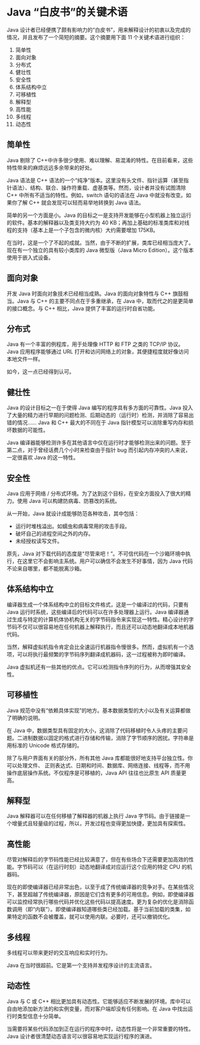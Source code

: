 # Java “白皮书”的关键术语

Java 设计者已经便携了颇有影响力的“白皮书”，用来解释设计的初衷以及完成的情况，并且发布了一个简短的摘要。这个摘要用下面 11 个关键术语进行组织：
1. 简单性
2. 面向对象
3. 分布式
4. 健壮性
5. 安全性
6. 体系结构中立
7. 可移植性
8. 解释型
9. 高性能
10. 多线程
11. 动态性

## 简单性
Java 剔除了 C++中许多很少使用、难以理解、易混淆的特性。在目前看来，这些特性带来的麻烦远远多余带来的好处。

Java 语法是 C++ 语法的一个“纯净”版本。这里没有头文件、指针运算（甚至指针语法）、结构、联合、操作符重载、虚基类等。然而，设计者并没有试图清除 C++ 中所有不适当的特性。例如，switch 语句的语法在 Java 中就没有改变。如果你了解 C++ 就会发现可以轻而易举地转换到 Java 语法。  

简单的另一个方面是小。Java 的目标之一是支持开发能够在小型机器上独立运行的软件。基本的解释器以及类支持大约为 40 KB；再加上基础的标准类库和对线程的支持（基本上是一个子包含的微内核）大约需要增加 175KB。

在当时，这是一个了不起的成就。当然，由于不断的扩展，类库已经相当庞大了。现在有一个独立的具有较小类库的 Java 微型版（Java Micro Edition）。这个版本使用于嵌入式设备。

## 面向对象
开发 Java 时面向对象技术已经相当成熟。Java 的面向对象特性与 C++ 旗鼓相当。Java 与 C++ 的主要不同点在于多重继承，在 Java 中，取而代之的是更简单的接口概念。与 C++ 相比，Java 提供了丰富的运行时自省功能。

## 分布式
Java 有一个丰富的例程库，用于处理像 HTTP 和 FTP 之类的 TCP/IP 协议。Java 应用程序能够通过 URL 打开和访问网络上的对象，其便捷程度就好像访问本地文件一样。

如今，这一点已经得到认可。

## 健壮性
Java 的设计目标之一在于使得 Java 编写的程序具有多方面的可靠性。Java 投入了大量的精力进行早期的问题检测、后期动态的（运行时）检测，并消除了容易出错的情况…… Java 和 C++ 最大的不同在于 Java 指针模型可以消除重写内存和损坏数据的可能性。

Java 编译器能够检测许多在其他语言中仅在运行时才能够检测出来的问题。至于第二点，对于曾经话费几个小时来检查由于指针 bug 而引起内存冲突的人来说，一定很喜欢 Java 的这一特性。

## 安全性
Java 应用于网络 / 分布式环境。为了达到这个目标，在安全方面投入了很大的精力。使用 Java 可以构建防病毒、防篡改的系统。

从一开始，Java 就设计成能够防范各种攻击，其中包括：
* 运行时堆栈溢出。如蠕虫和病毒常用的攻击手段。
* 破坏自己的进程空间之外的内存。
* 未经授权读写文件。

原先，Java 对下载代码的态度是“尽管来吧！”。不可信代码在一个沙箱环境中执行，在这里它不会影响主系统。用户可以确信不会发生不好事情，因为 Java 代码不论来自哪里，都不能脱离沙箱。

## 体系结构中立
编译器生成一个体系结构中立的目标文件格式，这是一个编译过的代码，只要有 Java 运行时系统，这些编译后的代码可以在许多处理器上运行。Java 编译器通过生成与特定的计算机体协机构无关的字节码指令来实现这一特性。精心设计的字节码不仅可以很容易地在任何机器上解释执行，而且还可以动态地翻译成本地机器代码。

当然，解释虚拟机指令肯定会比全速运行机器指令慢很多。然而，虚拟机有一个选项，可以将执行最频繁的字节码序列翻译成机器码，这一过程被称为即时编译。

Java 虚拟机还有一些其他的优点。它可以检测指令序列的行为，从而增强其安全性。

## 可移植性
Java 规范中没有“依赖具体实现”的地方。基本数据类型的大小以及有关运算都做了明确的说明。

在 Java 中，数据类型具有固定的大小，这消除了代码移植时令人头疼的主要问题。二进制数据以固定的格式进行存储和传输，消除了字节顺序的困扰。字符串是用标准的 Unicode 格式存储的。

除了与用户界面有关的部分外，所有其他 Java 库都能很好地支持平台独立性。你可以处理文件、
正则表达式、日期和时间、数据库、网络连接、线程等，而不用操作底层操作系统。不仅程序是可移植的，Java  API 往往也比原生 API 质量更高。

## 解释型
Java 解释器可以在任何移植了解释器的机器上执行 Java 字节码。由于链接是一个增量式且轻量级的过程，所以，开发过程也变得更加快捷，更加具有探索性。

## 高性能
尽管对解释后的字节码性能已经比较满意了，但在有些场合下还需要更加高效的性能。字节码可以（在运行时刻）动态地翻译成对应运行这个应用的特定 CPU 的机器码。

现在的即使编译器已经非常出色，以至于成了传统编译器的竞争对手。在某些情况下，甚至超越了传统编译器，原因是它们含有更多的可用信息。例如，即使编译器可以监控经常执行哪些代码并优化这些代码以提高速度。更为复杂的优化是消除函数调用（即“内联”）。即使编译器知道哪些类已经加载。基于当前加载的类集，如果特定的函数不会被覆盖，就可以使用内联。必要时，还可以撤销优化。

## 多线程
多线程可以带来更好的交互响应和实时行为。

Java 在当时很超前。它是第一个支持并发程序设计的主流语言。

## 动态性
Java 与 C 或 C++ 相比更加具有动态性。它能够适应不断发展的环境。库中可以自由地添加新方法的和实例变量，而对客户端却没有任何影响。在 Java 中找出运行时类型信息十分简单。

当需要将某些代码添加到正在运行的程序中时，动态性将是一个非常重要的特性。Java 设计者很清楚动态语言可以很容易地实现运行程序的演进。
